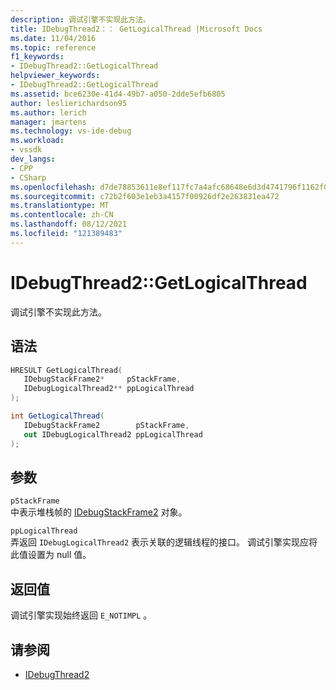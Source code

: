 ```yaml
---
description: 调试引擎不实现此方法。
title: IDebugThread2：： GetLogicalThread |Microsoft Docs
ms.date: 11/04/2016
ms.topic: reference
f1_keywords:
- IDebugThread2::GetLogicalThread
helpviewer_keywords:
- IDebugThread2::GetLogicalThread
ms.assetid: bce6230e-41d4-49b7-a050-2dde5efb6805
author: leslierichardson95
ms.author: lerich
manager: jmartens
ms.technology: vs-ide-debug
ms.workload:
- vssdk
dev_langs:
- CPP
- CSharp
ms.openlocfilehash: d7de78853611e8ef117fc7a4afc68648e6d3d4741796f1162f09b759331d9c9d
ms.sourcegitcommit: c72b2f603e1eb3a4157f00926df2e263831ea472
ms.translationtype: MT
ms.contentlocale: zh-CN
ms.lasthandoff: 08/12/2021
ms.locfileid: "121389483"
---
```

# <a name="idebugthread2getlogicalthread"></a>IDebugThread2::GetLogicalThread
调试引擎不实现此方法。

## <a name="syntax"></a>语法

```cpp
HRESULT GetLogicalThread( 
   IDebugStackFrame2*     pStackFrame,
   IDebugLogicalThread2** ppLogicalThread
);
```

```csharp
int GetLogicalThread( 
   IDebugStackFrame2        pStackFrame,
   out IDebugLogicalThread2 ppLogicalThread
);
```

## <a name="parameters"></a>参数
`pStackFrame`\
中表示堆栈帧的 [IDebugStackFrame2](../../../extensibility/debugger/reference/idebugstackframe2.md) 对象。

`ppLogicalThread`\
弄返回 `IDebugLogicalThread2` 表示关联的逻辑线程的接口。 调试引擎实现应将此值设置为 null 值。

## <a name="return-value"></a>返回值
 调试引擎实现始终返回 `E_NOTIMPL` 。

## <a name="see-also"></a>请参阅
- [IDebugThread2](../../../extensibility/debugger/reference/idebugthread2.md)
